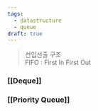 ```yaml
---
tags:
  - datastructure
  - queue
draft: true
---
```

> 선입선출 구조 <br/>
> FIFO : First In First Out

### [[Deque]]
### [[Priority Queue]]
